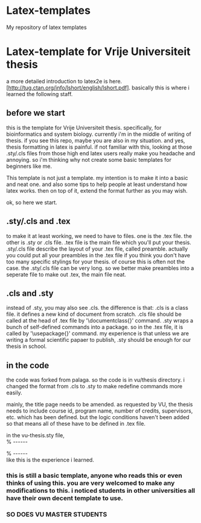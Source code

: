 Latex-templates
===============

My repository of latex templates

# Latex-template for Vrije Universiteit thesis
a more detailed introduction to latex2e is here.[http://tug.ctan.org/info/lshort/english/lshort.pdf]. basically this is where i learned the following staff.
## before we start
this is the template for Vrije Universiteit thesis. specifically, for bioinformatics and system biology. currently i'm in the middle of writing of thesis. if you see this repo, maybe you are also in my situation. and yes, thesis formatting in latex is painful. if not familiar with this, looking at those .sty/.cls files from those high end latex users really make you headache and annoying. so i'm thinking why not create some basic templates for beginners like me. 

This template is not just a template. my intention is to make it into a basic and neat one. and also some tips to help people at least understand how latex works. then on top of it, extend the format further as you may wish. 

ok, so here we start.

## .sty/.cls and .tex
to make it at least working, we need to have to files. one is the .tex file. the other is .sty or .cls file. .tex file is the main file which you'll put your thesis. .sty/.cls file describe the layout of your .tex file, called preamble. actually you could put all your preambles in the .tex file if you think you don't have too many specific stylings for your thesis. of course this is often not the case. the .sty/.cls file can be very long. so we better make preambles into a seperate file to make out .tex, the main file neat.

## .cls and .sty
instead of .sty, you may also see .cls. the difference is that:
.cls is a class file. it defines a new kind of document from scratch. .cls file should be called at the head of .tex file by '\documentclass{}' command. 
.sty wraps a bunch of self-defined commands into a package. so in the .tex file, it is called by '\usepackage{}' command. 
my experience is that unless we are writing a formal scientific papaer to publish, .sty should be enough for our thesis in school.

## in the code
the code was forked from palaga. so the code is in vu/thesis directory. i changed the format from .cls to .sty to make redefine commands more easily.

mainly, the title page needs to be amended. as requested by VU, the thesis needs to include course id, program name, number of credits, supervisors, etc. which has been defined. but the logic conditions haven't been added so that means all of these have to be defined in .tex file.

in the vu-thesis.sty file, \
% ------

% ------\
like this is the experience i learned.

### this is still a basic template, anyone who reads this or even thinks of using this. you are very welcomed to make any modifications to this. i noticed students in other universities all have their own decent template to use. 

### SO DOES VU MASTER STUDENTS
